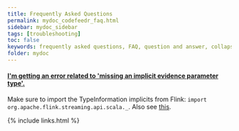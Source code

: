 ```yaml
---
title: Frequently Asked Questions
permalink: mydoc_codefeedr_faq.html
sidebar: mydoc_sidebar
tags: [troubleshooting]
toc: false
keywords: frequently asked questions, FAQ, question and answer, collapsible sections, expand, collapse
folder: mydoc
---
```


<p></p>

<div class="panel-group" id="accordion">
                    <div class="panel panel-default">
                        <div class="panel-heading">
                            <h4 class="panel-title">
                                <a class="noCrossRef accordion-toggle" data-toggle="collapse" data-parent="#accordion" href="#collapseOne">I'm getting an error related to 'missing an implicit evidence parameter type'.</a>
                            </h4>
                        </div>
                        <div id="collapseOne" class="panel-collapse collapse noCrossRef">
                            <div class="panel-body">
                                Make sure to import the TypeInformation implicits from Flink: <code>import org.apache.flink.streaming.api.scala._</code>. Also see <a href="https://flink.apache.org/gettinghelp.html#got-an-error-message">this</a>.
                            </div>
                        </div>
                    </div>
</div>
<!-- /.panel-group -->

{% include links.html %}

